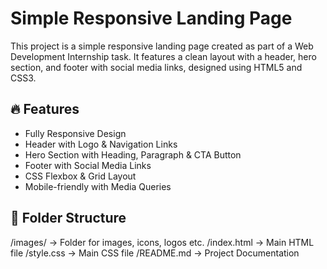 # Simple Responsive Landing Page

This project is a simple responsive landing page created as part of a Web Development Internship task. It features a clean layout with a header, hero section, and footer with social media links, designed using HTML5 and CSS3.

## 🔥 Features
- Fully Responsive Design
- Header with Logo & Navigation Links
- Hero Section with Heading, Paragraph & CTA Button
- Footer with Social Media Links
- CSS Flexbox & Grid Layout
- Mobile-friendly with Media Queries

## 📂 Folder Structure
/images/ → Folder for images, icons, logos etc.
/index.html → Main HTML file
/style.css → Main CSS file
/README.md → Project Documentation
